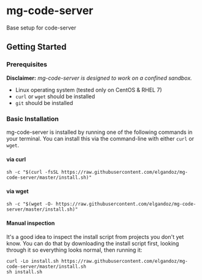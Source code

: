 # mg-code-server
Base setup for code-server

## Getting Started

### Prerequisites

__Disclaimer:__ _mg-code-server is designed to work on a confined sandbox._

* Linux operating system (tested only on CentOS & RHEL 7)
* `curl` or `wget` should be installed
* `git` should be installed


### Basic Installation

mg-code-server is installed by running one of the following commands in your terminal. You can install this via the command-line with either `curl` or `wget`.

#### via curl

```shell
sh -c "$(curl -fsSL https://raw.githubusercontent.com/elgandoz/mg-code-server/master/install.sh)"
```

#### via wget

```shell
sh -c "$(wget -O- https://raw.githubusercontent.com/elgandoz/mg-code-server/master/install.sh)"
```

#### Manual inspection

It's a good idea to inspect the install script from projects you don't yet know. You can do
that by downloading the install script first, looking through it so everything looks normal,
then running it:

```shell
curl -Lo install.sh https://raw.githubusercontent.com/elgandoz/mg-code-server/master/install.sh
sh install.sh
```
